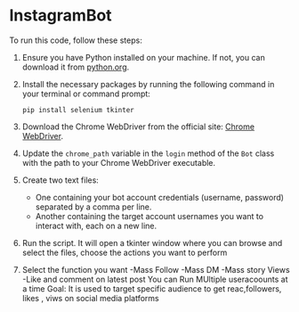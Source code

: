 # InstagramBot
To run this code, follow these steps:

1. Ensure you have Python installed on your machine. If not, you can download it from [python.org](https://www.python.org/downloads/).

2. Install the necessary packages by running the following command in your terminal or command prompt:
   ```
   pip install selenium tkinter
   ```

3. Download the Chrome WebDriver from the official site: [Chrome WebDriver](https://sites.google.com/a/chromium.org/chromedriver/downloads).

4. Update the `chrome_path` variable in the `login` method of the `Bot` class with the path to your Chrome WebDriver executable.

5. Create two text files:
   - One containing your bot account credentials (username, password) separated by a comma per line.
   - Another containing the target account usernames you want to interact with, each on a new line.

6. Run the script. It will open a tkinter window where you can browse and select the files, choose the actions you want to perform
7. Select the function you want 
-Mass Follow
-Mass DM
-Mass story Views
-Like and comment on latest post 
You can Run MUltiple useracoounts at a time
Goal: It is used to target specific audience to get reac,followers, likes , viws on social media platforms
